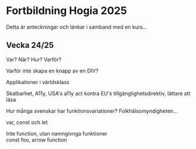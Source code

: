 # Fortbildning Hogia 2025  

Detta är anteckningar och länkar i samband med en kurs...

## Vecka 24/25   

Var? När? Hur? Varför?  

Varför inte skapa en knapp av en DIV?  

Applikationer i världsklass  

Skalbarhet, A11y, USA's a11y act kontra EU's tillgänglighetsdirektiv, lättare att läsa  

Hur många svenskar har funktionsvariationer? Folkhälsomyndigheten... 

  var, const och let  

Inte function, utan namngivnga funktioner  
  const foo, arrow function  

